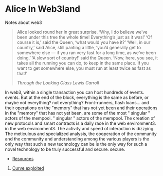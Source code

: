 # Alice In Web3land
Notes about web3


> Alice looked round her in great surprise. ‘Why, I do believe we’ve been under this tree the whole time! Everything’s just as it was!’
> ‘Of course it is,’ said the Queen, ‘what would you have it?’
> ‘Well, in our country,’ said Alice, still panting a little, ‘you’d generally get to somewhere else — if you ran very fast for a long time, as we’ve been doing.’
> ‘A slow sort of country!’ said the Queen. ‘Now, here, you see, it takes all the running you can do, to keep in the same place.
> If you want to get somewhere else, you must run at least twice as fast as that!’
> 
> *Through the Looking Glass Lewis Carroll*

In web3, within a single transaction you can host hundreds of events. 
events. But at the end of the block, everything is the same as before, or maybe not everything? 
not everything? Front-runners, flash loans... and their operations on the "memory" that has not yet been 
and their operations in the "memory" that has not yet been, are some of the most " singular " actors of the mempool. 
" singular " actors of the mempool.
The creation of new protocols and smart contracts is a daily race in the web environment3. 
in the web environment3. The activity and speed of interaction is 
dizzying. The meticulous and specialized analysis, the cooperation of the community and the 
community and understanding among the various players is the only way that such a new technology can be 
is the only way for such a novel technology to be truly successful and secure. 
secure.


+ [Resources](sources.md)

1. [Curve exploited](Curve20%Pool20%Reentrancy20%Exploit/README.md)
